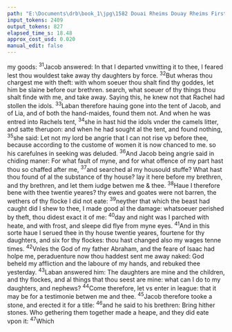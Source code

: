 ```yaml
---
path: "E:\Documents\drb\book_1\jpg\1582 Douai Rheims Douay Rheims First Edition  1 of 3 1609 Old Testament.pdf-122.jpg"
input_tokens: 2409
output_tokens: 827
elapsed_time_s: 18.48
approx_cost_usd: 0.020
manual_edit: false
---
```

my goods: <sup>31</sup>Jacob answered: In that I departed vnwitting it
to thee, I feared lest thou wouldest take away thy daughters
by force. <sup>32</sup>But wheras thou chargest me with theft: with
whom soeuer thou shalt find thy goddes, let him be slaine
before our brethren. search, what soeuer of thy things thou
shalt finde with me, and take away. Saying this, he knew
not that Rachel had stollen the idols. <sup>33</sup>Laban therefore
hauing gone into the tent of Jacob, and of Lia, and of both
the hand-maides, found them not. And when he was entred
into Rachels tent, <sup>34</sup>she in hast hid the idols vnder the
camels litter, and satte therupon: and when he had sought
al the tent, and found nothing, <sup>35</sup>she said: Let not my
lord be angrie that I can not rise vp before thee, because
according to the custome of women it is now chanced to
me. so his carefulnes in seeking was deluded. <sup>36</sup>And Jacob
being angrie said in chiding maner: For what fault of myne,
and for what offence of my part hast thou so chaffed after
me, <sup>37</sup>and searched al my housould stuffe? What hast thou
found of al the substance of thy house? lay it here before
my brethren, and thy brethren, and let them iudge betwen
me & thee. <sup>38</sup>Haue I therefore bene with thee twentie yeares?
thy ewes and goates were not barren, the wethers of thy
flocke I did not eate: <sup>39</sup>neyther that which the beast had
caught did I shew to thee, I made good al the damage:
whatsoeuer perished by theft, thou didest exact it of me:
<sup>40</sup>day and night was I parched with heate, and with frost,
and sleepe did flye from myne eyes. <sup>41</sup>And in this sorte haue
I serued thee in thy house twentie yeares, fourtene for thy
daughters, and six for thy flockes: thou hast changed also
my wages tenne times. <sup>42</sup>Vnles the God of my father Abraham, and the feare of Isaac had holpe me, peraduenture
now thou haddest sent me away naked: God beheld my
affliction and the laboure of my hands, and rebuked thee
yesterday. <sup>43</sup>Laban answered him: The daughters are mine
and the children, and thy flockes, and al things that thou
seest are mine: what can I do to my daughters, and nephews? <sup>44</sup>Come therefore, let vs enter in league: that it
may be for a testimonie betwen me and thee. <sup>45</sup>Jacob therefore tooke a stone, and erected it for a title: <sup>46</sup>and he said
to his brethren: Bring hither stones. Who gethering them
together made a heape, and they did eate vpon it: <sup>47</sup>Which

[^1]: :: Jacob in this iust expostulation was angrie & sinned not. Psal. 4.